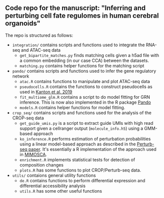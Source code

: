 ## Code repo for the manuscript: "Inferring and perturbing cell fate regulomes in human cerebral organoids"

The repo is structured as follows:

* `integration/` contains scripts and functions used to integrate the RNA-seq and ATAC-seq data
	- `get_bipartite_matches.py` finds matching cells given a h5ad file with a common embedding (in our case CCA) between the datasets.
	- `matching.py` contains helper functions for the matching script
* `pando/` contains scripts and functions used to infer the gene regulatory network
	- `atac.R` contains functions to manipulate and plot ATAC-seq data
	- `pseudocells.R` contains the functions to construct pseudocells as used in [Kanton et al. 2019](https://www.nature.com/articles/s41586-019-1654-9)
	- `fit_multiome_glm.R` contains a script to do model fitting for GRN inference. This is now also implemented in the R package [Pando](www.github.com/quadbiolab/Pando)
	- `models.R` contains helper functions for model fitting.
* `crop_seq/` contains scripts and functions used for the analysis of the CROP-seq data
	- `get_guide_umis.py` is a script to extract guide UMIs with high read support given a cellranger output (`molecule_info.h5`) using a GMM-based approach
	- `ko_inference.R` performs estimation of perturbation probabilities using a linear model-based approach as described in the [Perturb-seq paper](https://www.ncbi.nlm.nih.gov/pmc/articles/PMC5181115/). It's essentially a R implementation of the approach used in [MIMOSCA](https://github.com/asncd/MIMOSCA).
	- `enrichment.R` implements statistical tests for detection of composition changes
	- `plots.R` has some functions to plot CROP/Perturb-seq data.
* `utils/` contaions general utility functions
	- `de.R` contains functions to perform differential expression and differential accessibility analysis
	- `utils.R` has some other useful functions
